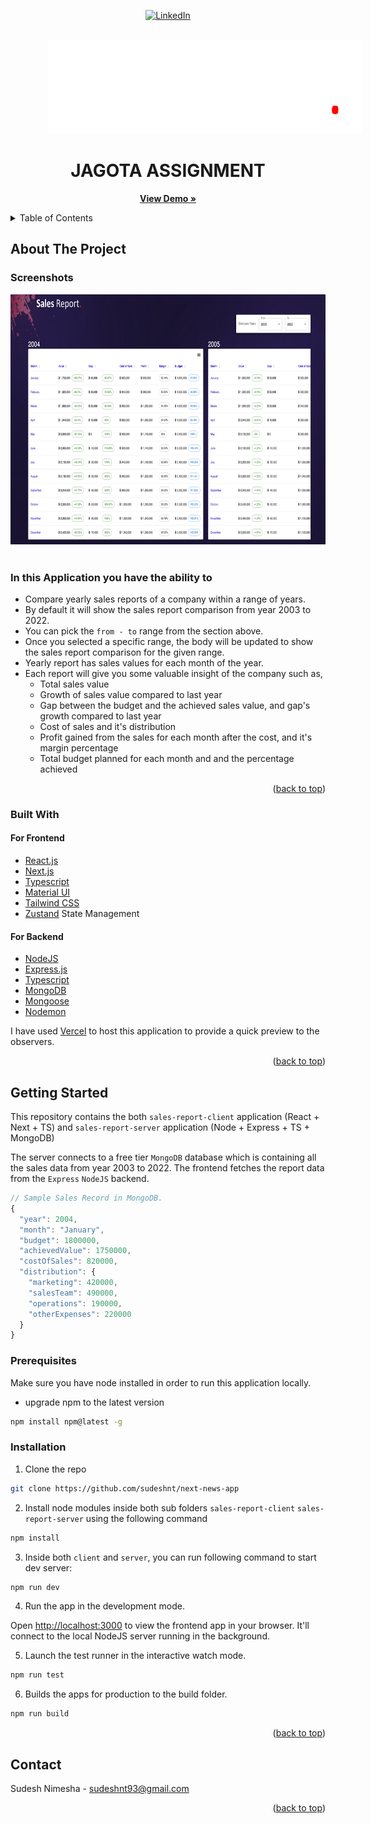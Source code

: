 <div id="top"></div>
<div align="center">

[![LinkedIn][linkedin-shield]][linkedin-url]

</div>

<!-- PROJECT LOGO -->
<br />
<div align="center">
  <a href="">
    <img src="sales-report-client/public/images/logo.png" alt="Logo" height="150" style="margin-left: 60px;" >
  </a>
  <h1 align="center">JAGOTA ASSIGNMENT</h1>
  <p align="center">
    <a href="https://jagota-sales-report.vercel.app/" target=”_blank”><strong>View Demo »</strong></a>
    <br />
  </p>
</div>
<!-- TABLE OF CONTENTS -->
<details>
  <summary>Table of Contents</summary>
  <br />
  <ol>
    <li>
      <a href="#about-the-project">About The Project</a>
      <ul>
        <li><a href="#in-this-application-you-have-the-ability-to">Features</a></li>
        <li><a href="#built-with">Built With</a></li>
      </ul>
    </li>
    <li>
      <a href="#getting-started">Getting Started</a>
      <ul>
        <li><a href="#prerequisites">Prerequisites</a></li>
        <li><a href="#installation">Installation</a></li>
      </ul>
    </li>
    <li><a href="#contact">Contact</a></li>
  </ol>
</details>

<!-- ABOUT THE PROJECT -->

## About The Project

### Screenshots

<div align="center">
  <a href="https://jagota-sales-report.vercel.app/" target=”_blank”>
    <img src="sales-report-client/public/screenshots/1.png" alt="Logo" height="400">
  </a>
</div>
<br />

### In this Application you have the ability to

- Compare yearly sales reports of a company within a range of years.
- By default it will show the sales report comparison from year 2003 to 2022.
- You can pick the `from - to` range from the section above.
- Once you selected a specific range, the body will be updated to show the sales report comparison for the given range.
- Yearly report has sales values for each month of the year.
- Each report will give you some valuable insight of the company such as,
  - Total sales value
  - Growth of sales value compared to last year
  - Gap between the budget and the achieved sales value, and gap's growth compared to last year
  - Cost of sales and it's distribution
  - Profit gained from the sales for each month after the cost, and it's margin percentage
  - Total budget planned for each month and and the percentage achieved

<p align="right">(<a href="#top">back to top</a>)</p>

### Built With

#### For Frontend

- [React.js](https://reactjs.org)
- [Next.js](https://nextjs.org/docs)
- [Typescript](https://www.typescriptlang.org)
- [Material UI](https://mui.com/material-ui)
- [Tailwind CSS](https://tailwindcss.com)
- [Zustand](https://www.mongodb.com) State Management

#### For Backend

- [NodeJS](https://nodejs.org/en)
- [Express.js](https://expressjs.com)
- [Typescript](https://www.typescriptlang.org)
- [MongoDB](https://www.mongodb.com)
- [Mongoose](https://mongoosejs.com)
- [Nodemon](https://www.npmjs.com/package/nodemon)

I have used [Vercel](https://vercel.com/) to host this application to provide a quick preview to the observers.

<p align="right">(<a href="#top">back to top</a>)</p>

<!-- GETTING STARTED -->

## Getting Started

This repository contains the both `sales-report-client` application (React + Next + TS) and `sales-report-server` application (Node + Express + TS + MongoDB)

The server connects to a free tier `MongoDB` database which is containing all the sales data from year 2003 to 2022. The frontend fetches the report data from the `Express` `NodeJS` backend.

```javascript
// Sample Sales Record in MongoDB.
{
  "year": 2004,
  "month": "January",
  "budget": 1800000,
  "achievedValue": 1750000,
  "costOfSales": 820000,
  "distribution": {
    "marketing": 420000,
    "salesTeam": 490000,
    "operations": 190000,
    "otherExpenses": 220000
  }
}
```

### Prerequisites

Make sure you have node installed in order to run this application locally.

- upgrade npm to the latest version

```sh
npm install npm@latest -g
```

### Installation

1. Clone the repo

```sh
git clone https://github.com/sudeshnt/next-news-app
```

2. Install node modules inside both sub folders `sales-report-client` `sales-report-server` using the following command

```sh
npm install
```

3. Inside both `client` and `server`, you can run following command to start dev server:

```js
npm run dev
```

4. Run the app in the development mode.

Open [http://localhost:3000](http://localhost:3000) to view the frontend app in your browser.
It'll connect to the local NodeJS server running in the background.

5. Launch the test runner in the interactive watch mode.

```js
npm run test
```

6. Builds the apps for production to the build folder.

```js
npm run build
```

<p align="right">(<a href="#top">back to top</a>)</p>

<!-- CONTACT -->

## Contact

Sudesh Nimesha - sudeshnt93@gmail.com

<p align="right">(<a href="#top">back to top</a>)</p>

<!-- MARKDOWN LINKS & IMAGES -->
<!-- https://www.markdownguide.org/basic-syntax/#reference-style-links -->

[linkedin-shield]: https://img.shields.io/badge/-LinkedIn-black.svg?style=for-the-badge&logo=linkedin&colorB=555
[linkedin-url]: https://www.linkedin.com/in/sudeshnt
